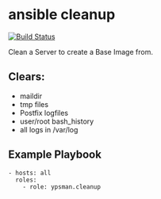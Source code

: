 ansible cleanup
===============
[![Build Status](https://travis-ci.org/ypsman/ansible-cleanup.svg?branch=master)](https://travis-ci.org/ypsman/ansible-cleanup)

Clean a Server to create a Base Image from.

Clears:
-------
  - maildir
  - tmp files
  - Postfix logfiles
  - user/root bash_history
  - all logs in /var/log

Example Playbook
----------------

    - hosts: all
      roles:
        - role: ypsman.cleanup
